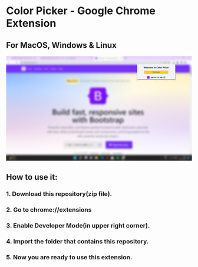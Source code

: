 # Color Picker - Google Chrome Extension

## For MacOS, Windows & Linux

<!-- <p align="center">
  <img src="Screenshot.jpg" width="1000" title="hover text">
</p> -->

![ScreenShot](screenshot.jpg)

## How to use it:
 ### 1. Download this repository(zip file).
 ### 2. Go to chrome://extensions
### 3. Enable Developer Mode(in upper right corner).
### 4. Import the folder that contains this repository.
### 5. Now you are ready to use this extension.
